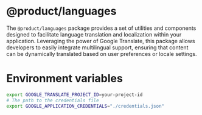 # @product/languages

The `@product/languages` package provides a set of utilities and components designed to facilitate language translation and localization within your application. Leveraging the power of Google Translate, this package allows developers to easily integrate multilingual support, ensuring that content can be dynamically translated based on user preferences or locale settings. 

# Environment variables

```bash
export GOOGLE_TRANSLATE_PROJECT_ID=your-project-id
# The path to the credentials file
export GOOGLE_APPLICATION_CREDENTIALS="./credentials.json"
```